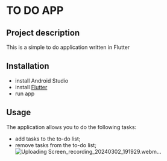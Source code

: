 # TO DO APP

## Project description
This is a simple to do application written in Flutter
## Installation
- install Android Studio
- install [Flutter](https://flutter.dev/)
- run app
## Usage
The application allows you to do the following tasks:
- add tasks to the to-do list;
- remove tasks from the to-do list;
![Uploading Screen_recording_20240302_191929.webm…]()